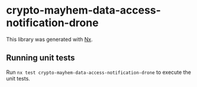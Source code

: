 # crypto-mayhem-data-access-notification-drone

This library was generated with [Nx](https://nx.dev).

## Running unit tests

Run `nx test crypto-mayhem-data-access-notification-drone` to execute the unit tests.
